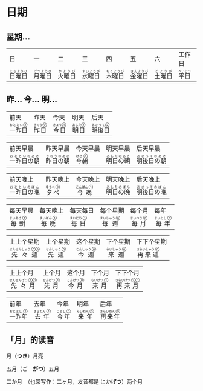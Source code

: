 # 日期

## 星期...

<table :class="$style['table-1']">
  <tr>
    <td>日</td>
    <td>一</td>
    <td>二</td>
    <td>三</td>
    <td>四</td>
    <td>五</td>
    <td>六</td>
    <td>工作日</td>
    <td>周末</td>
  </tr>
  <tr>
    <td><ruby>日曜日<rt>にちようび</rt></ruby></td>
    <td><ruby>月曜日<rt>げつようび</rt></ruby></td>
    <td><ruby>火曜日<rt>かようび</rt></ruby></td>
    <td><ruby>水曜日<rt>すいようび</rt></ruby></td>
    <td><ruby>木曜日<rt>もくようび</rt></ruby></td>
    <td><ruby>金曜日<rt>きんようび</rt></ruby></td>
    <td><ruby>土曜日<rt>どようび</rt></ruby></td>
    <td><ruby>平日<rt>へいじつ</rt></ruby></td>
    <td><ruby>週末<rt>しゅうまつ</rt></ruby></td>
  </tr>
</table>

## 昨... 今... 明...

<table :class="$style['table-1']">
  <tr>
    <td>前天</td>
    <td>昨天</td>
    <td>今天</td>
    <td>明天</td>
    <td>后天</td>
  </tr>
  <tr>
    <td><ruby>一昨日<rt>おととい③</rt></ruby></td>
    <td><ruby>昨日<rt>きのう⓪</rt></ruby></td>
    <td><ruby>今日<rt>きょう①</rt></ruby></td>
    <td><ruby>明日<rt>あした③</rt></ruby></td>
    <td><ruby>明後日<rt>あさって②</rt></ruby></td>
  </tr>
</table>

<table :class="$style['table-1']">
  <tr>
    <td>前天早晨</td>
    <td>昨天早晨</td>
    <td>今天早晨</td>
    <td>明天早晨</td>
    <td>后天早晨</td>
  </tr>
  <tr><td><ruby>一昨日の朝<rt>おとといのあさ</rt></ruby></td>
    <td><ruby>昨日の朝<rt>きのうのあさ</rt></ruby></td>
    <td><ruby>今朝<rt>けさ ①</rt></ruby></td>
    <td><ruby>明日の朝<rt>あしたのあさ</rt></ruby></td>
    <td><ruby>明後日の朝<rt>あさってのあさ</rt></ruby></td>
  </tr>
</table>

<table :class="$style['table-1']">
  <tr>
    <td>前天晚上</td>
    <td>昨天晚上</td>
    <td>今天晚上</td>
    <td>明天晚上</td>
    <td>后天晚上</td>
  </tr>
  <tr>
    <td><ruby>一昨日の晩<rt>おとといのばん</rt></ruby></td>
    <td><ruby>夕べ<rt>ゆうべ ⓪</rt></ruby></td>
    <td><ruby>今晩<rt>こんばん ①</rt></ruby></td>
    <td><ruby>明日の晩<rt>あしたのばん</rt></ruby></td>
    <td><ruby>明後日の晩<rt>あさってのばん</rt></ruby></td>
  </tr>
</table>

<table :class="$style['table-1']">
  <tr>
    <td>每天早晨</td>
    <td>每天晚上</td>
    <td>每天每日</td>
    <td>每个星期</td>
    <td>每个月</td>
    <td>每年</td>
  </tr>
  <tr>
    <td><ruby>毎朝<rt>まいあさ ①</rt></ruby></td>
    <td><ruby>毎晩<rt>まいばん ①</rt></ruby></td>
    <td><ruby>毎日<rt>まいにち ①</rt></ruby></td>
    <td><ruby>毎週<rt>まいしゅう ⓪</rt></ruby></td>
    <td><ruby>毎月<rt>まいつき ⓪</rt></ruby></td>
    <td><ruby>毎年<rt>まいとし ⓪</rt></ruby></td>
  </tr>
</table>

<table :class="$style['table-1']">
  <tr>
    <td>上上个星期</td>
    <td>上个星期</td>
    <td>这个星期</td>
    <td>下个星期</td>
    <td>下下个星期</td>
  </tr>
  <tr>
    <td><ruby>先々週<rt>せんせんしゅう ⓪③</rt></ruby></td>
    <td><ruby>先週<rt>せんしゅう ⓪</rt></ruby></td>
    <td><ruby>今週<rt>こんしゅう ⓪</rt></ruby></td>
    <td><ruby>来週<rt>らいしゅう ⓪</rt></ruby></td>
    <td><ruby>再来週<rt>さらいしゅう ⓪</rt></ruby></td>
  </tr>
</table>

<table :class="$style['table-1']">
  <tr>
    <td>上上个月</td>
    <td>上个月</td>
    <td>这个月</td>
    <td>下个月</td>
    <td>下下个月</td>
  </tr>
  <tr>
    <td><ruby>先々月<rt>せんせんげつ ③⓪</rt></ruby></td>
    <td><ruby>先月<rt>せんげつ ①</rt></ruby></td>
    <td><ruby>今月<rt>こんげつ ⓪</rt></ruby></td>
    <td><ruby>来月<rt>らいげつ ①</rt></ruby></td>
    <td><ruby>再来月<rt>さらいげつ ②⓪</rt></ruby></td>
  </tr>
</table>

<table :class="$style['table-1']">
  <tr>
    <td>前年</td>
    <td>去年</td>
    <td>今年</td>
    <td>明年</td>
    <td>后年</td>
  </tr>
  <tr>
    <td><ruby>一昨年<rt>おととし ②</rt></ruby></td>
    <td><ruby>去年<rt>きょねん ①</rt></ruby></td>
    <td><ruby>今年<rt>ことし ⓪</rt></ruby></td>
    <td><ruby>来年<rt>らいねん ⓪</rt></ruby></td>
    <td><ruby>再来年<rt>さらいねん ⓪</rt></ruby></td>
  </tr>
</table>

## 「月」的读音

月（**つき**）月亮

五月（ご　**がつ**）五月

二か月　（也常写作：二ヶ月，发音都是 にか**げつ**）两个月

<style module lang="scss">
  .table-1 {
    td, th {
      font-size: 16px;
      padding: 15px 5px 10px 5px;
      text-align: center;
      width: 75px;
    }
    rt {
      font-size: 12px;
      font-weight: normal;
    }
    ruby {
      font-weight: bold;
    }
  }

</style>
